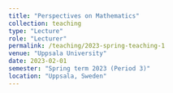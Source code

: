 ```yaml
---
title: "Perspectives on Mathematics"
collection: teaching
type: "Lecture"
role: "Lecturer"
permalink: /teaching/2023-spring-teaching-1
venue: "Uppsala University"
date: 2023-02-01
semester: "Spring term 2023 (Period 3)"
location: "Uppsala, Sweden"
---
```

